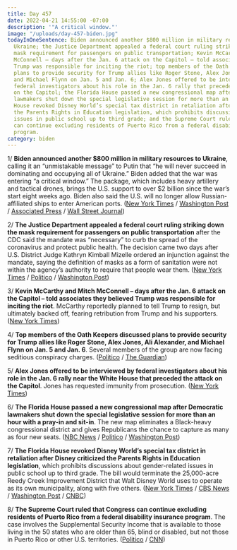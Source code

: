 ```yaml
---
title: Day 457
date: 2022-04-21 14:55:00 -07:00
description: '"A critical window."'
image: "/uploads/day-457-biden.jpg"
todayInOneSentence: Biden announced another $800 million in military resources to
  Ukraine; the Justice Department appealed a federal court ruling striking down the
  mask requirement for passengers on public transportation; Kevin McCarthy and Mitch
  McConnell – days after the Jan. 6 attack on the Capitol – told associates they believed
  Trump was responsible for inciting the riot; top members of the Oath Keepers discussed
  plans to provide security for Trump allies like Roger Stone, Alex Jones, Ali Alexander,
  and Michael Flynn on Jan. 5 and Jan. 6; Alex Jones offered to be interviewed by
  federal investigators about his role in the Jan. 6 rally that preceded the attack
  on the Capitol; the Florida House passed a new congressional map after Democratic
  lawmakers shut down the special legislative session for more than an hour; the Florida
  House revoked Disney World’s special tax district in retaliation after Disney criticized
  the Parents Rights in Education legislation, which prohibits discussions about gender-related
  issues in public school up to third grade; and the Supreme Court ruled that Congress
  can continue excluding residents of Puerto Rico from a federal disability insurance
  program.
category: biden
---
```


1/ **Biden announced another $800 million in military resources to Ukraine**, calling it an “unmistakable message” to Putin that “he will never succeed in dominating and occupying all of Ukraine.” Biden added that the war was entering “a critical window.” The package, which includes heavy artillery and tactical drones, brings the U.S. support to over $2 billion since the war’s start eight weeks ago. Biden also said the U.S. will no longer allow Russian-affiliated ships to enter American ports. ([New York Times](https://www.nytimes.com/2022/04/21/world/europe/biden-ukraine-aid.html) / [Washington Post](https://www.washingtonpost.com/world/2022/04/21/russia-ukraine-war-news-mariupol-live-updates/#link-JVLVCYP4YRDNJKY64YOQ3IFOJE) / [Associated Press](https://apnews.com/article/russia-ukraine-war-biden-announces-new-military-aid-e78a7db76215a84f86586bb56122cd04) / [Wall Street Journal](https://www.wsj.com/articles/biden-says-u-s-to-send-ukraine-800-million-in-military-aid-11650550623))

2/ **The Justice Department appealed a federal court ruling striking down the mask requirement for passengers on public transportation** after the CDC said the mandate was “necessary” to curb the spread of the coronavirus and protect public health. The decision came two days after U.S. District Judge Kathryn Kimball Mizelle ordered an injunction against the mandate, saying the definition of masks as a form of sanitation were not within the agency’s authority to require that people wear them. ([New York Times](https://www.nytimes.com/2022/04/20/us/politics/cdc-transportation-mask-mandate.html) / [Politico](https://www.politico.com/news/2022/04/20/cdc-doj-appeal-travel-mask-mandate-ruling-00026757) / [Washington Post](https://www.washingtonpost.com/health/2022/04/20/cdc-seeks-mask-mandate/))

3/ **Kevin McCarthy and Mitch McConnell – days after the Jan. 6 attack on the Capitol – told associates they believed Trump was responsible for inciting the riot**. McCarthy reportedly planned to tell Trump to resign, but ultimately backed off, fearing retribution from Trump and his supporters. ([New York Times](https://www.nytimes.com/2022/04/21/us/politics/trump-mitch-mcconnell-kevin-mccarthy.html))

4/ **Top members of the Oath Keepers discussed plans to provide security for Trump allies like Roger Stone, Alex Jones, Ali Alexander, and Michael Flynn on Jan. 5 and Jan. 6**. Several members of the group are now facing seditious conspiracy charges. ([Politico](https://www.politico.com/news/2022/04/18/oath-keepers-security-trump-jan6-00026157) / [The Guardian](https://www.theguardian.com/us-news/2022/apr/19/oath-keepers-proud-boys-capitol-attack-texts))

5/ **Alex Jones offered to be interviewed by federal investigators about his role in the Jan. 6 rally near the White House that preceded the attack on the Capitol**. Jones has requested immunity from prosecution. ([New York Times](https://www.nytimes.com/2022/04/20/us/politics/alex-jones-jan-6-interview.html))

6/ **The Florida House passed a new congressional map after Democratic lawmakers shut down the special legislative session for more than an hour with a pray-in and sit-in**. The new map eliminates a Black-heavy congressional district and gives Republicans the chance to capture as many as four new seats. ([NBC News](https://www.nbcnews.com/politics/congress/florida-democrats-shut-state-house-desantis-drawn-congressional-map-rcna25380) / [Politico](https://www.politico.com/news/2022/04/21/floridas-gop-led-legislature-approves-new-congressional-maps-over-democrats-protests-00026950) / [Washington Post](https://www.washingtonpost.com/politics/2022/04/21/des-santis-redistricting-black-lawmaker-protest/))

7/ **The Florida House revoked Disney World’s special tax district in retaliation after Disney criticized the Parents Rights in Education legislation**, which prohibits discussions about gender-related issues in public school up to third grade. The bill would terminate the 25,000-acre Reedy Creek Improvement District that Walt Disney World uses to operate as its own municipality, along with five others. ([New York Times](https://www.nytimes.com/2022/04/21/business/disney-florida-special-tax-status.html) / [CBS News](https://www.cbsnews.com/news/disney-self-government-florida-legislature-vote-desantis-dont-say-gay/) / [Washington Post](https://www.washingtonpost.com/nation/2022/04/21/florida-legislature-passes-bill-repealing-disneys-special-tax-status/) / [CNBC](https://www.cnbc.com/2022/04/21/florida-set-to-dissolve-disneys-reedy-creek-special-district.html))

8/ **The Supreme Court ruled that Congress can continue excluding residents of Puerto Rico from a federal disability insurance program**. The case involves the Supplemental Security Income that is available to those living in the 50 states who are older than 65, blind or disabled, but not those in Puerto Rico or other U.S. territories. ([Politico](https://www.politico.com/news/2022/04/21/supreme-court-rejects-disability-payments-for-puerto-rico-residents-00026903) / [CNN](https://www.cnn.com/2022/04/21/politics/puerto-rico-supreme-court-federal-disability-benefits/index.html))